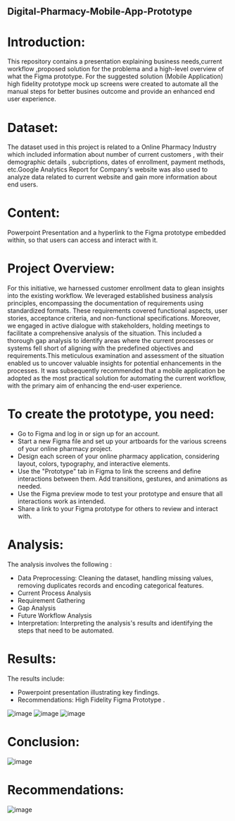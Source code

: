 ## Digital-Pharmacy-Mobile-App-Prototype

# Introduction:
This repository contains a presentation explaining business needs,current workflow ,proposed solution for the problema and a high-level overview of what the Figma prototype. For the suggested solution (Mobile Application)  high fidelity prototype mock up screens were created to automate all the manual steps for better busines outcome and provide an enhanced end user experience.

# Dataset: 
The dataset used in this project is related to a Online Pharmacy Industry which included information about number of current customers , with their demographic details , subcriptions, dates of enrollment, payment methods, etc.Google Analytics Report for Company's website was also used to analyze data related to current website and gain more information about end users.

# Content:
Powerpoint Presentation and a hyperlink to the Figma prototype embedded within, so that users can access and interact with it.

# Project Overview:
For this initiative, we harnessed customer enrollment data to glean insights into the existing workflow. We leveraged established business analysis principles, encompassing the documentation of requirements using standardized formats. These requirements covered functional aspects, user stories, acceptance criteria, and non-functional specifications. Moreover, we engaged in active dialogue with stakeholders, holding meetings to facilitate a comprehensive analysis of the situation. This included a thorough gap analysis to identify areas where the current processes or systems fell short of aligning with the predefined objectives and requirements.This meticulous examination and assessment of the situation enabled us to uncover valuable insights for potential enhancements in the processes. It was subsequently recommended that a mobile application be adopted as the most practical solution for automating the current workflow, with the primary aim of enhancing the end-user experience.

# To create the prototype, you need:

- Go to Figma and log in or sign up for an account.
- Start a new Figma file and set up your artboards for the various screens of your online pharmacy project.
- Design each screen of your online pharmacy application, considering layout, colors, typography, and interactive elements.
- Use the "Prototype" tab in Figma to link the screens and define interactions between them. Add transitions, gestures, and animations as needed.
- Use the Figma preview mode to test your prototype and ensure that all interactions work as intended.
- Share a link to your Figma prototype for others to review and interact with.
  
# Analysis:
The analysis involves the following :
- Data Preprocessing: Cleaning the dataset, handling missing values, removing duplicates records and encoding categorical features.
- Current Process Analysis
- Requirement Gathering
- Gap Analysis
- Future Workflow Analysis
- Interpretation: Interpreting the analysis's results and identifying the steps that need to be automated.

# Results:
The results include:
- Powerpoint presentation illustrating key findings.
- Recommendations: High Fidelity Figma Prototype .

![image](https://github.com/Smeerel/Digital-Pharmacy-Mobile-App-Prototype/assets/143562418/c1eef9b7-9d5f-47ee-8073-f3f11de12400)
![image](https://github.com/Smeerel/Digital-Pharmacy-Mobile-App-Prototype/assets/143562418/1d1b18ed-56c4-45e1-97af-4698a3f3eaa6)
![image](https://github.com/Smeerel/Digital-Pharmacy-Mobile-App-Prototype/assets/143562418/e2f57cd3-5bd6-4144-9b48-c1da2ec67545)




# Conclusion:
![image](https://github.com/Smeerel/Digital-Pharmacy-Mobile-App-Prototype/assets/143562418/7cf750f0-4b0c-46bf-85ce-f0a9e9bebf9e)



# Recommendations:
![image](https://github.com/Smeerel/Digital-Pharmacy-Mobile-App-Prototype/assets/143562418/318e354d-35b3-4489-98a1-d50ae928f965)

